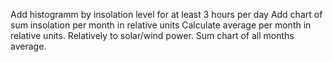 Add histogramm by insolation level for at least 3 hours per day
Add chart of sum insolation per month in relative units
Calculate average per month in relative units.
Relatively to solar/wind power.
Sum chart of all months average.